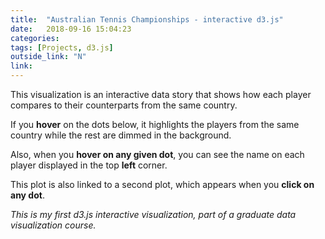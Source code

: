 ```yaml
---
title:  "Australian Tennis Championships - interactive d3.js"
date:   2018-09-16 15:04:23
categories:  
tags: [Projects, d3.js]
outside_link: "N"
link: 
---
```

This visualization is an interactive data story that shows how each player compares to their counterparts from the same country.  

If you **hover** on the dots below, it highlights the players from the same country while the rest are dimmed in the background.
  
Also, when you **hover on any given dot**, you can see the name on each player displayed in the top **left** corner. 

This plot is also linked to a second plot, which appears when you **click on any dot**.  
 
_This is my first d3.js interactive visualization, part of a graduate data visualization course._


<script src="https://d3js.org/d3.v5.js"></script>
<script>
//width and height
var width = 800;
var height = 600;
var padding = 40;


d3.csv('../../projects/tennis-vis/data.csv')
    .then(function(data) {

        var xScale = d3.scaleLinear()
            .domain(d3.extent(data, function(d) { return +d.WinPercentage; }))
            .range([0, width]);

        var yScale = d3.scaleLinear()
            .domain(d3.extent(data, function(d) { return +d.TotalGames; }))
            .range([height,0]);

        var xAxis = d3.axisBottom().scale(xScale).ticks(20);

        var yAxis = d3.axisLeft().scale(yScale).ticks(20);

        var color = d3.scaleOrdinal()
            .range(["#1b70fc", "#faff16", "#d50527", "#158940", "#f898fd", "#24c9d7", "#cb9b64", "#866888", "#22e67a", "#e509ae", "#9dabfa", "#437e8a", "#b21bff", "#ff7b91", "#94aa05", "#ac5906", "#82a68d", "#fe6616", "#7a7352", "#f9bc0f", "#b65d66", "#07a2e6", "#c091ae", "#8a91a7", "#88fc07", "#ea42fe", "#9e8010", "#10b437", "#c281fe", "#f92b75", "#07c99d", "#a946aa", "#bfd544", "#16977e", "#ff6ac8", "#a88178", "#5776a9", "#678007", "#fa9316", "#85c070", "#6aa2a9", "#989e5d", "#fe9169", "#cd714a", "#6ed014", "#c5639c", "#c23271", "#698ffc", "#678275", "#c5a121", "#a978ba", "#ee534e", "#d24506", "#59c3fa", "#ca7b0a", "#6f7385", "#9a634a", "#48aa6f", "#ad9ad0", "#d7908c", "#6a8a53", "#8c46fc", "#8f5ab8", "#fd1105", "#7ea7cf", "#d77cd1", "#a9804b", "#0688b4", "#6a9f3e", "#ee8fba", "#a67389", "#9e8cfe", "#bd443c", "#6d63ff", "#d110d5", "#798cc3", "#df5f83", "#b1b853", "#bb59d8", "#1d960c", "#867ba8", "#18acc9", "#25b3a7", "#f3db1d", "#938c6d", "#936a24", "#a964fb", "#92e460", "#a05787", "#9c87a0", "#20c773", "#8b696d", "#78762d", "#e154c6", "#40835f", "#d73656", "#1afd5c", "#c4f546", "#3d88d8", "#bd3896", "#1397a3", "#f940a5", "#66aeff", "#d097e7", "#fe6ef9", "#d86507", "#8b900a", "#d47270", "#e8ac48", "#cf7c97", "#cebb11", "#718a90", "#e78139", "#ff7463", "#bea1fd"])
        //colors taken from https://jnnnnn.blogspot.com/2017/02/distinct-colours-2.html

        var shrink = d3.scaleSqrt()
            .domain(d3.extent(data, function(d) { return +d.wins; }))
            .range([10,35]);

        var tooltip = d3.select("div#example")
            .append('div')
            .attr("class",'tooltip')
            .style('opacity',0);

        var svg = d3.select("div#example")
            .append("svg")
            // .classed("svg-container", true)
            .attr("width", width)
            .attr("height", height)
            // .attr('class', 'chart')
            .attr("viewBox", "0 0 900 700")
            //.attr("preserveAspectRatio", "xMinYMin meet")
            .append("g")
            .attr("transform", "translate(" + padding + "," + padding + ")");

        svg.selectAll(null)
            .data(data)
            .enter()
            .append("circle")
            .attr("class",function(d,i){
                return "p"+d.countrynb;
            })
            .attr("cx", function(d) {
                return xScale(d.WinPercentage);
            })
            .attr("cy", function(d) {
                return yScale(d.TotalGames);
            })
            .attr("r", function(d){
                return shrink(d.wins);
            })
            .attr("fill", function(d){
                return color(d.countrynb);
            })
            .on('mouseover', function (d, i) {
                d3.selectAll("circle")
                    .filter(function(d1){
                       return d1.countrynb != d.countrynb;
                    })
                    .attr("opacity",0.05)

                tooltip.transition()
                    .duration(200)
                    .style("opacity", .9);

                tooltip	.html("Country: " +d.country1 + "<br/>" + d.player1)
                     // .style("bottom", xScale(d.WinPercentage) + "px")
                     // .style("left", yScale(d.TotalGames) + "px");

            })
            .on('mouseout', function (d,i) {
                // svg.selectAll('circle.p'+d.countrynb)
                //     .attr('fill', function(d){
                //         return color(d.countrynb);
                //     })
                d3.selectAll("circle")
                    .filter(function(d1){
                        return d1.countrynb !=d.countrynb;
                    })
                    .attr("opacity",1)
                tooltip.transition()
                    .duration(200)
                    .style("opacity", 0);

            })
            .on("click", function (d,i) {
                // d3.select("svg")
                //     .style("opacity",0);
                update(i);
            })

        svg.append('text')
            .attr("transform","translate("+(width-100)/2+","+(height+padding+650)/2+")")
            .text("Percentage of winning")

        svg.append('text')
            .attr("transform","translate("+0+","+0+")")
            .text("Total # of games")

        svg.append("g")
            .attr("class", "x axis")
            .attr("transform", "translate(0," + height + ")")
            .call(xAxis);

        svg.append("g")
            .attr("class", "y axis")
            .call(yAxis);

        var r = Math.min(width, height)/2;

        var svg2 = d3.select("div#example")
            .append("svg")
            .attr("width", width)
            .attr("height", height)
            .attr("viewBox", "0 0 900 700")
            .append("g")
            .attr("transform", "translate(" + 300 + "," + 300 + ")");

        function update(k)
        {
            console.log(k);

            //remove previous pie chart
            svg2.selectAll("*").remove();

            var categories = [];
            categories.push(data[k].wins);
            categories.push(data[k].losses);

            var pie2 = d3.pie()
                .value(function(d,i)
                {
                    return categories[i];
                });

            svg2.selectAll("null")
                .data(pie2(categories))
                .enter()
                .append("g")
                .append("path")
                .attr("fill", function(d,i) {return color(i); })
                .attr("d", d3.arc()
                    .outerRadius(r)
                    .innerRadius(0));

            svg2.append('rect')
                .attr('x',350)
                .attr('y',0)
                .attr('width',20)
                .attr('height',20)
                .style('fill',color(0));

            svg2.append('text')
                .attr("transform","translate("+376+","+(11)+")")
                .text("Number of games won")

            svg2.append('rect')
                .attr('x',380)
                .attr('y',30)
                .attr('width',20)
                .attr('height',20)
                .style('fill',color(1));

            svg2.append('text')
                .attr("transform","translate("+406+","+(46)+")")
                .text("Number of games lost")

        }

    })
</script>
<div id="example"></div>